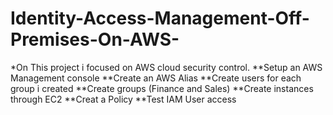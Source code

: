 # Identity-Access-Management-Off-Premises-On-AWS-
*On This project i focused on AWS cloud security control. 
**Setup an AWS Management console
**Create an AWS Alias
**Create users for each group i created
**Create groups (Finance and Sales)
**Create instances through EC2
**Creat a Policy
**Test IAM User access
  
 

